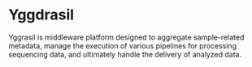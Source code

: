 # Yggdrasil
Yggrasil is middleware platform designed to aggregate sample-related metadata, manage the execution of various pipelines for processing sequencing data, and ultimately handle the delivery of analyzed data.
